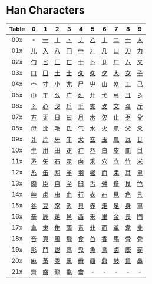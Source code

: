 # Han Characters

| Table |       0        |         1         |         2         |         3         |         4         |         5         |         6         |       7        |       8        |       9        |
| :---: | :------------: | :---------------: | :---------------: | :---------------: | :---------------: | :---------------: | :---------------: | :------------: | :------------: | :------------: |
|  00x  |       -        | [一](一(01,001).md) | [丨](丨(01,002).md) | [丶](丶(01,003).md) | [丿](丿(01,004).md) | [乙](乙(01,005).md) | [亅](亅(01,006).md) | [二](二(02,007).md) | [亠](亠(02,008).md) | [人](人(02,009).md) |
|  01x  | [儿](儿(02,010).md) |  [入](入(02,011).md)   |  [八](八(02,012).md)   |  [冂](冂(02,013).md)   |  [冖](冖(02,014).md)   |  [冫](冫(02,015).md)   |  [几](几(02,016).md)   | [凵](凵(02,017).md) | [刀](刀(02,018).md) | [力](力(02,019).md) |
|  02x  | [勹](勹(02,020).md) |  [匕](匕(02,021).md)   |  [匚](匚(02,022).md)   |  [匸](匸(02,023).md)   |  [十](十(02,024).md)   |  [卜](卜(02,025).md)   |  [卩](卩(02,026).md)   | [厂](厂(02,027).md) | [厶](厶(02,028).md) | [又](又(02,029).md) |
|  03x  | [口](口(03,030).md) |  [囗](囗(03,031).md)   |  [土](土(03,032).md)   |  [士](士(03,033).md)   |  [夂](夂(03,034).md)   |  [夊](夊(03,035).md)   |  [夕](夕(03,036).md)   | [大](大(03,037).md) | [女](女(03,038).md) | [子](子(03,039).md) |
|  04x  | [宀](宀(03,040).md) |  [寸](寸(03,041).md)   |  [小](小(03,042).md)   |  [尢](尢(03,043).md)   |  [尸](尸(03,044).md)   |  [屮](屮(03,045).md)   |  [山](山(03,046).md)   | [巛](巛(03,047).md) | [工](工(03,048).md) | [己](己(03,049).md) |
|  05x  | [巾](巾(03,050).md) |  [干](干(03,051).md)   |  [幺](幺(03,052).md)   |  [广](广(03,053).md)   |  [廴](廴(03,054).md)   |  [廾](廾(03,055).md)   |  [弋](弋(03,056).md)   | [弓](弓(03,057).md) | [彐](彐(03,058).md) | [彡](彡(03,059).md) |
|  06x  | [彳](彳(03,060).md) |  [心](心(04,061).md)   |  [戈](戈(04,062).md)   |  [戶](戶(04,063).md)   |  [手](手(04,064).md)   |  [支](支(04,065).md)   |  [攴](攴(04,066).md)   | [文](文(04,067).md) | [斗](斗(04,068).md) | [斤](斤(04,069).md) |
|  07x  | [方](方(04,070).md) |  [无](无(04,071).md)   |  [日](日(04,072).md)   |  [曰](曰(04,073).md)   |  [月](月(04,074).md)   |  [木](木(04,075).md)   |  [欠](欠(04,076).md)   | [止](止(04,077).md) | [歹](歹(04,078).md) | [殳](殳(04,079).md) |
|  08x  | [毋](毋(04,080).md) |  [比](比(04,081).md)   |  [毛](毛(04,082).md)   |  [氏](氏(04,083).md)   |  [气](气(04,084).md)   |  [水](水(04,085).md)   |  [火](火(04,086).md)   | [爪](爪(04,087).md) | [父](父(04,088).md) | [爻](爻(04,089).md) |
|  09x  | [爿](爿(04,090).md) |  [片](片(04,091).md)   |  [牙](牙(04,092).md)   |  [牛](牛(04,093).md)   |  [犬](犬(04,094).md)   |  [玄](玄(05,095).md)   |  [玉](玉(05,096).md)   | [瓜](瓜(05,097).md) | [瓦](瓦(05,098).md) | [甘](甘(05,099).md) |
|  10x  | [生](生(05,100).md) |  [用](用(05,101).md)   |  [田](田(05,102).md)   |  [疋](疋(05,103).md)   |  [疒](疒(05,104).md)   |  [癶](癶(05,105).md)   |  [白](白(05,106).md)   | [皮](皮(05,107).md) | [皿](皿(05,108).md) | [目](目(05,109).md) |
|  11x  | [矛](矛(05,110).md) |  [矢](矢(05,111).md)   |  [石](石(05,112).md)   |  [示](示(05,113).md)   |  [禸](禸(05,114).md)   |  [禾](禾(05,115).md)   |  [穴](穴(05,116).md)   | [立](立(05,117).md) | [竹](竹(06,118).md) | [米](米(06,119).md) |
|  12x  | [糸](糸(06,120).md) |  [缶](缶(06,121).md)   |  [网](网(06,122).md)   |  [羊](羊(06,123).md)   |  [羽](羽(06,124).md)   |  [老](老(06,125).md)   |  [而](而(06,126).md)   | [耒](耒(06,127).md) | [耳](耳(06,128).md) | [聿](聿(06,129).md) |
|  13x  | [肉](肉(06,130).md) |  [臣](臣(06,131).md)   |  [自](自(06,132).md)   |  [至](至(06,133).md)   |  [臼](臼(06,134).md)   |  [舌](舌(06,135).md)   |  [舛](舛(06,136).md)   | [舟](舟(06,137).md) | [艮](艮(06,138).md) | [色](色(06,139).md) |
|  14x  | [艸](艸(06,140).md) |  [虍](虍(06,141).md)   |  [虫](虫(06,142).md)   |  [血](血(06,143).md)   |  [行](行(06,144).md)   |  [衣](衣(06,145).md)   |  [襾](襾(06,146).md)   | [見](見(07,147).md) | [角](角(07,148).md) | [言](言(07,149).md) |
|  15x  | [谷](谷(07,150).md) |  [豆](豆(07,151).md)   |  [豕](豕(07,152).md)   |  [豸](豸(07,153).md)   |  [貝](貝(07,154).md)   |  [赤](赤(07,155).md)   |  [走](走(07,156).md)   | [足](足(07,157).md) | [身](身(07,158).md) | [車](車(07,159).md) |
|  16x  | [辛](辛(07,160).md) |  [辰](辰(07,161).md)   |  [辵](辵(07,162).md)   |  [邑](邑(07,163).md)   |  [酉](酉(07,164).md)   |  [釆](釆(07,165).md)   |  [里](里(07,166).md)   | [金](金(08,167).md) | [長](長(08,168).md) | [門](門(08,169).md) |
|  17x  | [阜](阜(08,170).md) |  [隶](隶(08,171).md)   |  [隹](隹(08,172).md)   |  [雨](雨(08,173).md)   |  [靑](靑(08,174).md)   |  [非](非(08,175).md)   |  [面](面(09,176).md)   | [革](革(09,177).md) | [韋](韋(09,178).md) | [韭](韭(09,179).md) |
|  18x  | [音](音(09,180).md) |  [頁](頁(09,181).md)   |  [風](風(09,182).md)   |  [飛](飛(09,183).md)   |  [食](食(09,184).md)   |  [首](首(09,185).md)   |  [香](香(09,186).md)   | [馬](馬(10,187).md) | [骨](骨(10,188).md) | [骨](骨(10,188).md) |
|  19x  | [髟](髟(10,190).md) |  [鬥](鬥(10,191).md)   |  [鬯](鬯(10,192).md)   |  [鬲](鬲(10,193).md)   |  [鬼](鬼(10,194).md)   |  [魚](魚(11,195).md)   |  [鳥](鳥(11,196).md)   | [鹵](鹵(11,197).md) | [鹿](鹿(11,198).md) | [麥](麥(11,199).md) |
|  20x  | [麻](麻(11,200).md) |  [黃](黃(12,201).md)   |  [黍](黍(12,202).md)   |  [黑](黑(12,203).md)   |  [黹](黹(12,204).md)   |  [黽](黽(13,205).md)   |  [鼎](鼎(13,206).md)   | [鼓](鼓(13,207).md) | [鼠](鼠(13,208).md) | [鼻](鼻(14,209).md) |
|  21x  | [齊](齊(14,210).md) |  [齒](齒(15,211).md)   |  [龍](龍(16,212).md)   |  [龜](龜(16,213).md)   |  [龠](龠(17,214).md)   |         -         |         -         |       -        |       -        |       -        |
